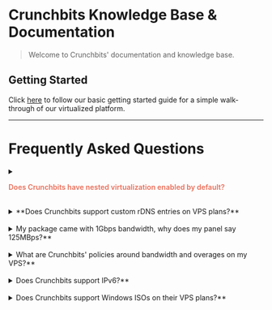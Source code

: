 # Crunchbits Knowledge Base & Documentation

> Welcome to Crunchbits' documentation and knowledge base.

## Getting Started
Click [here](Using-the-basic-functions-of-the-server) to follow our basic getting started guide for a simple walk-through of our virtualized platform.

---

# Frequently Asked Questions

<details><summary><p style="color: var(--theme-color,#ea6f5a); font-weight: 600;">Does Crunchbits have nested virtualization enabled by default?</p>  </summary>
Yes, every KVM and vDedicated (Smart Server / Instant Dedicated) we offer has nested virtualization enabled by default and uses host-passthrough KVM for maximum customer performance and compatibility.</details>
&nbsp;
<details><summary>**Does Crunchbits support custom rDNS entries on VPS plans?**  </summary>
Yes we do. You can modify rDNS records yourself and they will be instantly updated automatically, pending time for the records to become propagated. Look in our How-To's section or search for how to modify your rDNA record(s).</details>
&nbsp;
<details><summary>My package came with 1Gbps bandwidth, why does my panel say 125MBps?**  </summary>
125MB/s (or megabytes per second) is equivalent to 1Gbps (gigabits per second). MB/s (or MBps) are commonly confused with Mbps (megabits per second) which are not the same. Take a look at this handy conversion tool to learn a lot more.</details>
&nbsp;
<details><summary>What are Crunchbits' policies around bandwidth and overages on my VPS?**  </summary>
If your VPS goes over its allocated bandwidth, the server will be automatically throttled to 625kB/s until your monthly allocated resources reset. We will not automatically suspend or terminate your account for bandwidth overages. If you are on a quarterly (or longer) billing cycle and contact us ahead of time, we can make one-time exceptions to bandwidth limitations to assist you in setting up, relocating, or backing up services to welcome you to Crunchbits.</details>
&nbsp;
<details><summary>Does Crunchbits support IPv6?**  </summary>
Yes. All VPS's natively come with a /64. If you need an IPv6 allocation for your dedicated server, just contact technical support and let us know.</details>
&nbsp;
<details><summary>Does Crunchbits support Windows ISOs on their VPS plans?**  </summary>
Yes, Crunchbits allows customers to install Windows on their VPS (as long as it is 2GB RAM or higher). Crunchbits does not provide licensing for any version of Windows and we do not provide any technical support related to Windows. You should be prepared to have a strong working knowledge of how to install, configure, and administer a remote Windows installation. We do provide multiple Windows Server templates for customers.</details>